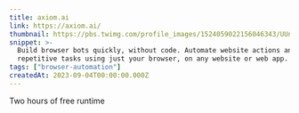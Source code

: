 ```yaml
---
title: axiom.ai
link: https://axiom.ai/
thumbnail: https://pbs.twimg.com/profile_images/1524059022156046343/UUnVtJtu_400x400.jpg
snippet: >-
  Build browser bots quickly, without code. Automate website actions and
  repetitive tasks using just your browser, on any website or web app.
tags: ["browser-automation"]
createdAt: 2023-09-04T00:00:00.000Z
---
```

Two hours of free runtime